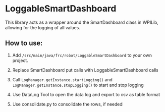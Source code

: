 # LoggableSmartDashboard

This library acts as a wrapper around the SmartDashboard class in WPILib, allowing for the logging of all values.

## How to use:

1. Add `/src/main/java/frc/robot/LoggableSmartDashboard` to your own project.

2. Replace SmartDashboard put calls with LoggableSmartDashboard calls

3. Call `LogManager.getInstance.startLogging()` and `LogManager.getInstance.stopLogging()` to start and stop logging

4. Use DataLog Tool to open the data log and export to csv as table format

5. Use consolidate.py to consolidate the rows, if needed
